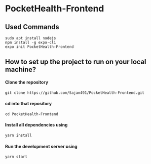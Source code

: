 # PocketHealth-Frontend

## Used Commands

```
sudo apt install nodejs
npm install -g expo-cli
expo init PocketHealth-Frontend
```

## How to set up the project to run on your local machine?

#### Clone the repository
 ```git clone https://github.com/Sajan491/PocketHealth-Frontend.git```
#### cd into that repository
 ```cd PocketHealth-Frontend```
 #### Install all dependencies using
 ```yarn install```
 #### Run the development server using
 ```yarn start```